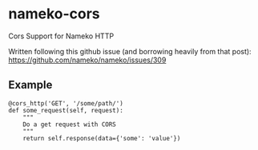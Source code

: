 # nameko-cors
Cors Support for Nameko HTTP


Written following this github issue (and borrowing heavily from that post): https://github.com/nameko/nameko/issues/309

## Example
```
@cors_http('GET', '/some/path/')
def some_request(self, request):
    """
    Do a get request with CORS 
    """
    return self.response(data={'some': 'value'})
```
